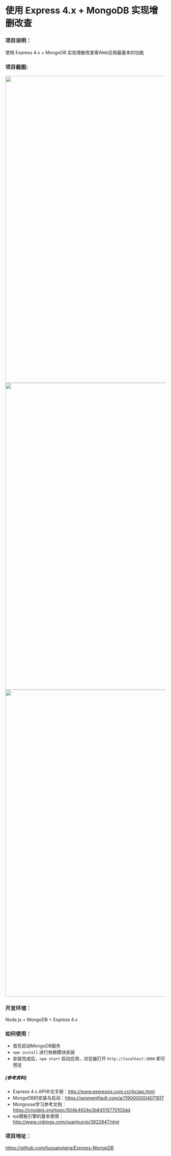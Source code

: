 # 使用 Express 4.x + MongoDB 实现增删改查
### 项目说明：
使用 Express 4.x + MongoDB 实现增删改查等Web应用最基本的功能

### 项目截图:

<img src="https://github.com/liuxuanqiang/Express_MongoDb_Demo/blob/master/screenshots/screenshots-01.jpg" width="960px">
    
<img src="https://github.com/liuxuanqiang/Express_MongoDb_Demo/blob/master/screenshots/screenshots-02.jpg" width="960px">

<img src="https://github.com/liuxuanqiang/Express_MongoDb_Demo/blob/master/screenshots/screenshots-03.jpg" width="960px">

### 开发环境：
Node.js + MongoDB + Express 4.x

### 如何使用：
* 首先启动MongoDB服务
* `npm install` 进行依赖模块安装
* 安装完成后，`npm start` 启动应用，浏览器打开 `http://localhost:3000` 即可预览

##### [参考资料]
* Express 4.x API中文手册：http://www.expressjs.com.cn/4x/api.html
* MongoDB的安装与启动：https://segmentfault.com/a/1190000004071817
* Mongoose学习参考文档：https://cnodejs.org/topic/504b4924e2b84515770103dd
* ejs模板引擎的基本使用：http://www.cnblogs.com/xuanhun/p/3922847.html

### 项目地址：
https://github.com/liuxuanqiang/Express-MongoDB
